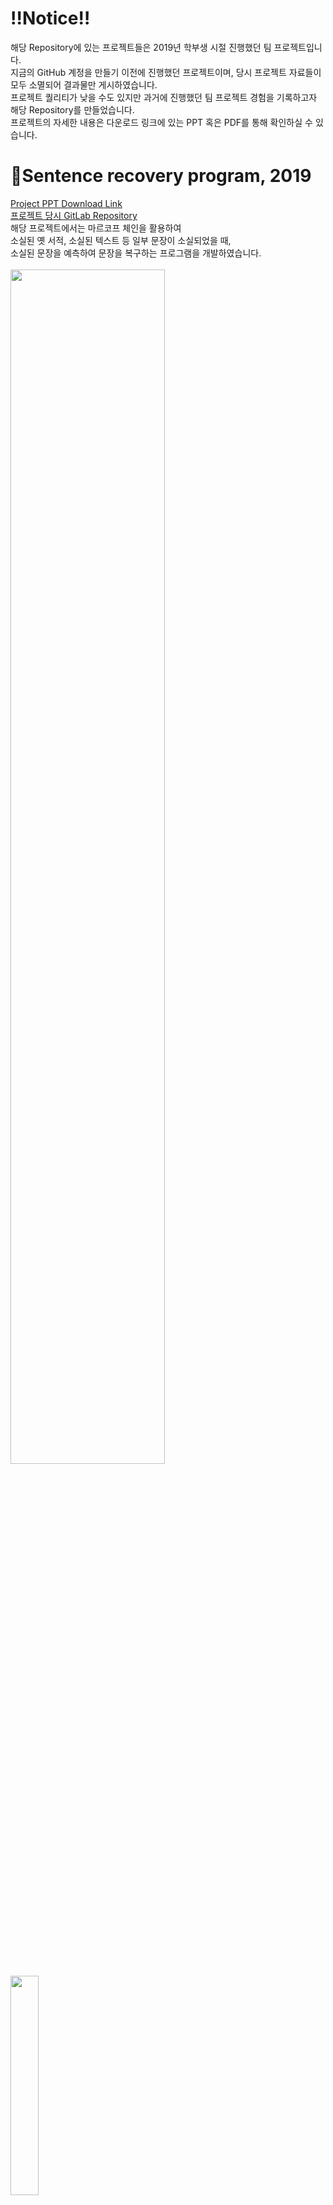 # ‼Notice‼
해당 Repository에 있는 프로젝트들은 2019년 학부생 시절 진행했던 팀 프로젝트입니다.  
지금의 GitHub 계정을 만들기 이전에 진행했던 프로젝트이며, 당시 프로젝트 자료들이 모두 소멸되어 결과물만 게시하였습니다.  
프로젝트 퀄리티가 낮을 수도 있지만 과거에 진행했던 팀 프로젝트 경험을 기록하고자 해당 Repository를 만들었습니다.  
프로젝트의 자세한 내용은 다운로드 링크에 있는 PPT 혹은 PDF를 통해 확인하실 수 있습니다.

# 📌Sentence recovery program, 2019
[Project PPT Download Link](https://docs.google.com/presentation/d/1IVKesSf1wlDZKVeIMRJxjRrFVM7UCw_F/edit?usp=share_link&ouid=114302078734940631456&rtpof=true&sd=true)  
[프로젝트 당시 GitLab Repository](https://gitlab.com/whgksdnf0429/fta/-/issues/84)  
해당 프로젝트에서는 마르코프 체인을 활용하여  
소실된 옛 서적, 소실된 텍스트 등 일부 문장이 소실되었을 때,  
소실된 문장을 예측하여 문장을 복구하는 프로그램을 개발하였습니다.  
<br>
<img src="https://user-images.githubusercontent.com/121751256/218768209-0c4dbc06-e999-450d-acc7-67a27c1210f9.jpg" width="70%" height="70%"/>  
<img src="https://user-images.githubusercontent.com/121751256/218764670-4b011515-e410-43af-a05a-6fccab15a2de.gif" width="30%" height="30%"/>
# 📌Face Tracking & Overlay, 2019
[Project PPT Download Link](https://docs.google.com/presentation/d/1Kbdty-rW-fkhpK1bxwSQK5P_SbNxTQM8/edit?usp=share_link&ouid=114302078734940631456&rtpof=true&sd=true)  
해당 프로젝트에서는 SNS 초상권 이슈를 해결하고자  
OpenCV, Dlib을 활용하여, 실시간 영상에서 등장하는 인물의 얼굴을 각각 인식하고,  
사전에 지정된 인물을 제외한 모든 인물의 얼굴을 다른 도형으로 덮어씌우는 연구를 진행하였습니다.  
<br>
<img src="https://user-images.githubusercontent.com/121751256/218765768-e1fd478e-ef74-48a0-8ce1-e06fbd8f399f.jpg" width="70%" height="70%"/>  
<img src="https://user-images.githubusercontent.com/121751256/218762789-3c56d7c3-f80c-489a-97c6-12421cbcf4ea.gif" width="70%" height="70%"/>  
<img src="https://user-images.githubusercontent.com/121751256/218763779-cdb85641-71d8-42a1-a71b-22dfdfd9a14a.gif" width="70%" height="70%"/>
# 📌Art review of AI, 2019
[Project PDF Download Link](https://drive.google.com/file/d/1mqJIqh-V7GCn_j1yT2QrJLMcszOv0OAX/view?usp=share_link)  
해당 프로젝트에서는 설문조사를 통해 얻은 추상화 감상평 데이터를 토대로  
딥러닝 모델을 학습하여 주체적으로 추상화에 대한 감상평을 내리는 연구를 진행하였습니다.  
소박하지만, 당시 저는 인공지능의 감정에 대한 초석을 만들겠다고 다짐했습니다.  
<br>
<img src="https://user-images.githubusercontent.com/121751256/218769373-36b19f4a-eea5-47c1-a1b0-afc567d0ddbd.jpg" width="70%" height="70%"/>  
<img src="https://user-images.githubusercontent.com/121751256/218769513-79c59604-eb43-40ba-9069-23991a29eca1.jpg" width="70%" height="70%"/>  
<img src="https://user-images.githubusercontent.com/121751256/218769565-4f6f4e4b-c4e0-43dc-8ef5-54ed93ab2f8a.jpg" width="70%" height="70%"/>
